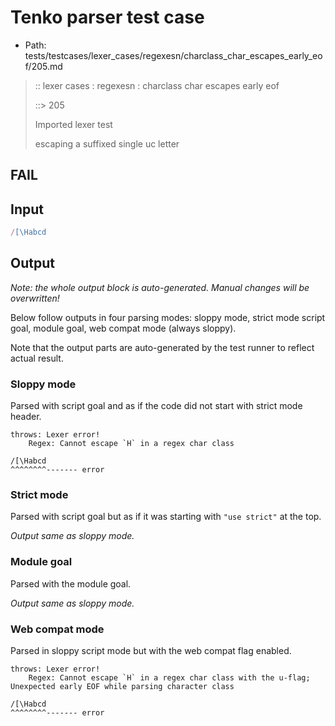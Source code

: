 # Tenko parser test case

- Path: tests/testcases/lexer_cases/regexesn/charclass_char_escapes_early_eof/205.md

> :: lexer cases : regexesn : charclass char escapes early eof
>
> ::> 205
>
> Imported lexer test
>
> escaping a suffixed single uc letter

## FAIL

## Input

`````js
/[\Habcd
`````

## Output

_Note: the whole output block is auto-generated. Manual changes will be overwritten!_

Below follow outputs in four parsing modes: sloppy mode, strict mode script goal, module goal, web compat mode (always sloppy).

Note that the output parts are auto-generated by the test runner to reflect actual result.

### Sloppy mode

Parsed with script goal and as if the code did not start with strict mode header.

`````
throws: Lexer error!
    Regex: Cannot escape `H` in a regex char class

/[\Habcd
^^^^^^^^------- error
`````

### Strict mode

Parsed with script goal but as if it was starting with `"use strict"` at the top.

_Output same as sloppy mode._

### Module goal

Parsed with the module goal.

_Output same as sloppy mode._

### Web compat mode

Parsed in sloppy script mode but with the web compat flag enabled.

`````
throws: Lexer error!
    Regex: Cannot escape `H` in a regex char class with the u-flag; Unexpected early EOF while parsing character class

/[\Habcd
^^^^^^^^------- error
`````

